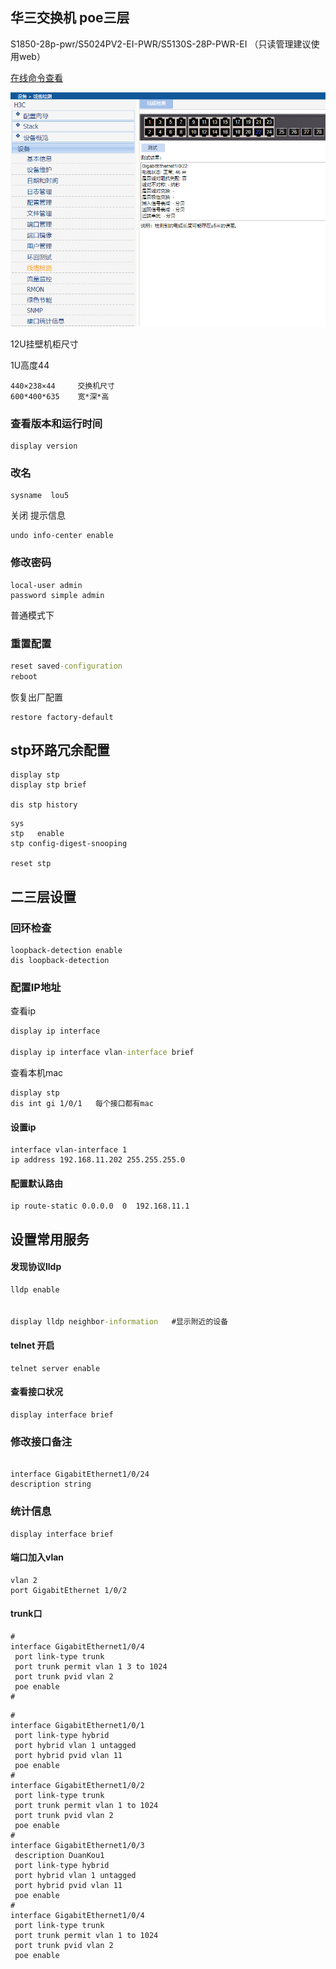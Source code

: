  



## 华三交换机   poe三层

S1850-28p-pwr/S5024PV2-EI-PWR/S5130S-28P-PWR-EI  （只读管理建议使用web）

[在线命令查看](https://www.h3c.com/cn/BizPortal/QueryCli/cn_index.aspx)

![](./imgs/poe交换机线缆检查.png)

12U挂壁机柜尺寸

1U高度44

```
440×238×44     交换机尺寸
600*400*635    宽*深*高
```

 

### 查看版本和运行时间

```
display version
```

### 改名

```
sysname  lou5
```

关闭 提示信息

```
undo info-center enable
```

### 修改密码

```
local-user admin
password simple admin
```



普通模式下

### 重置配置

```cmd
reset saved-configuration
reboot
```

恢复出厂配置

```
restore factory-default
```



## stp环路冗余配置



```
display stp
display stp brief

dis stp history
```

```
sys
stp   enable
stp config-digest-snooping

reset stp 
```







## 二三层设置



### 回环检查

```
loopback-detection enable
dis loopback-detection

```



### 配置IP地址

查看ip

```cmd
display ip interface

display ip interface vlan-interface brief
```

查看本机mac

```
display stp
dis int gi 1/0/1   每个接口都有mac
```

 



#### 设置ip

```
interface vlan-interface 1
ip address 192.168.11.202 255.255.255.0

```

#### 配置默认路由

```
ip route-static 0.0.0.0  0  192.168.11.1
```



## 设置常用服务

#### 发现协议lldp 

```cmd
lldp enable


display lldp neighbor-information   #显示附近的设备
```





#### telnet 开启

```
telnet server enable
```



#### 查看接口状况

```
display interface brief
```

### 修改接口备注

```

interface GigabitEthernet1/0/24
description string 
```



### 统计信息

```
display interface brief
```



#### 端口加入vlan

```
vlan 2
port GigabitEthernet 1/0/2

```



#### trunk口

```
#
interface GigabitEthernet1/0/4
 port link-type trunk
 port trunk permit vlan 1 3 to 1024
 port trunk pvid vlan 2
 poe enable
#

```



```
#
interface GigabitEthernet1/0/1
 port link-type hybrid
 port hybrid vlan 1 untagged
 port hybrid pvid vlan 11
 poe enable
#
interface GigabitEthernet1/0/2
 port link-type trunk
 port trunk permit vlan 1 to 1024
 port trunk pvid vlan 2
 poe enable
#
interface GigabitEthernet1/0/3
 description DuanKou1
 port link-type hybrid
 port hybrid vlan 1 untagged
 port hybrid pvid vlan 11
 poe enable
#
interface GigabitEthernet1/0/4
 port link-type trunk
 port trunk permit vlan 1 to 1024
 port trunk pvid vlan 2
 poe enable


```

